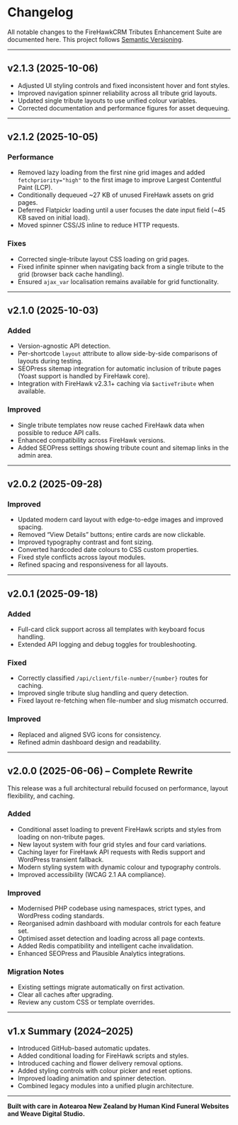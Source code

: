 # Changelog

All notable changes to the FireHawkCRM Tributes Enhancement Suite are documented here.
This project follows [Semantic Versioning](https://semver.org/spec/v2.0.0.html).

---

## v2.1.3 (2025-10-06)

- Adjusted UI styling controls and fixed inconsistent hover and font styles.
- Improved navigation spinner reliability across all tribute grid layouts.
- Updated single tribute layouts to use unified colour variables.
- Corrected documentation and performance figures for asset dequeuing.

---

## v2.1.2 (2025-10-05)

### Performance
- Removed lazy loading from the first nine grid images and added `fetchpriority="high"` to the first image to improve Largest Contentful Paint (LCP).
- Conditionally dequeued ~27 KB of unused FireHawk assets on grid pages.
- Deferred Flatpickr loading until a user focuses the date input field (~45 KB saved on initial load).
- Moved spinner CSS/JS inline to reduce HTTP requests.

### Fixes
- Corrected single-tribute layout CSS loading on grid pages.
- Fixed infinite spinner when navigating back from a single tribute to the grid (browser back cache handling).
- Ensured `ajax_var` localisation remains available for grid functionality.

---

## v2.1.0 (2025-10-03)

### Added
- Version-agnostic API detection.
- Per-shortcode `layout` attribute to allow side-by-side comparisons of layouts during testing.
- SEOPress sitemap integration for automatic inclusion of tribute pages (Yoast support is handled by FireHawk core).
- Integration with FireHawk v2.3.1+ caching via `$activeTribute` when available.

### Improved
- Single tribute templates now reuse cached FireHawk data when possible to reduce API calls.
- Enhanced compatibility across FireHawk versions.
- Added SEOPress settings showing tribute count and sitemap links in the admin area.

---

## v2.0.2 (2025-09-28)

### Improved
- Updated modern card layout with edge-to-edge images and improved spacing.
- Removed “View Details” buttons; entire cards are now clickable.
- Improved typography contrast and font sizing.
- Converted hardcoded date colours to CSS custom properties.
- Fixed style conflicts across layout modules.
- Refined spacing and responsiveness for all layouts.

---

## v2.0.1 (2025-09-18)

### Added
- Full-card click support across all templates with keyboard focus handling.
- Extended API logging and debug toggles for troubleshooting.

### Fixed
- Correctly classified `/api/client/file-number/{number}` routes for caching.
- Improved single tribute slug handling and query detection.
- Fixed layout re-fetching when file-number and slug mismatch occurred.

### Improved
- Replaced and aligned SVG icons for consistency.
- Refined admin dashboard design and readability.

---

## v2.0.0 (2025-06-06) – Complete Rewrite

This release was a full architectural rebuild focused on performance, layout flexibility, and caching.

### Added
- Conditional asset loading to prevent FireHawk scripts and styles from loading on non-tribute pages.
- New layout system with four grid styles and four card variations.
- Caching layer for FireHawk API requests with Redis support and WordPress transient fallback.
- Modern styling system with dynamic colour and typography controls.
- Improved accessibility (WCAG 2.1 AA compliance).

### Improved
- Modernised PHP codebase using namespaces, strict types, and WordPress coding standards.
- Reorganised admin dashboard with modular controls for each feature set.
- Optimised asset detection and loading across all page contexts.
- Added Redis compatibility and intelligent cache invalidation.
- Enhanced SEOPress and Plausible Analytics integrations.

### Migration Notes
- Existing settings migrate automatically on first activation.
- Clear all caches after upgrading.
- Review any custom CSS or template overrides.

---

## v1.x Summary (2024–2025)

- Introduced GitHub-based automatic updates.
- Added conditional loading for FireHawk scripts and styles.
- Introduced caching and flower delivery removal options.
- Added styling controls with colour picker and reset options.
- Improved loading animation and spinner detection.
- Combined legacy modules into a unified plugin architecture.

---

**Built with care in Aotearoa New Zealand by Human Kind Funeral Websites and Weave Digital Studio.**
